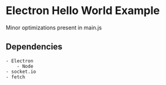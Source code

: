 # Electron Hello World Example

Minor optimizations present in main.js

## Dependencies

	- Electron
		- Node
	- socket.io
	- fetch

